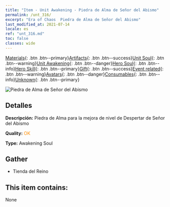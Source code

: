 ```yaml
---
title: "Item - Unit Awakening - Piedra de Alma de Señor del Abismo"
permalink: /unt_316/
excerpt: "Era of Chaos  Piedra de Alma de Señor del Abismo"
last_modified_at: 2021-07-14
locale: es
ref: "unt_316.md"
toc: false
classes: wide
---
```

 [Materials](/ItemsES/){: .btn .btn--primary}[Artifacts](/ItemsES/Artifacts/){: .btn .btn--success}[Unit Soul](/ItemsES/UnitSoul/){: .btn .btn--warning}[Unit Awakening](/ItemsES/UnitAwakening/){: .btn .btn--danger}[Hero Soul](/ItemsES/HeroSoul/){: .btn .btn--info}[Hero Skill](/ItemsES/HeroSkill/){: .btn .btn--primary}[Gift](/ItemsES/Gift/){: .btn .btn--success}[Event related](/ItemsES/Events/){: .btn .btn--warning}[Avatars](/ItemsES/Avatars/){: .btn .btn--danger}[Consumables](/ItemsES/Consumables/){: .btn .btn--info}[Unknown](/ItemsES/Unknown/){: .btn .btn--primary}

 ![Piedra de Alma de Señor del Abismo](/images/u/tia_diyulingzhu.jpg)

## Detalles
 **Descripción:** Piedra de Alma para la mejora de nivel de Despertar de Señor del Abismo

 **Quality:** <span style="color: #FF8C00">OK</span>

 **Type:** Awakening Soul

## Gather

*    Tienda del Reino 

## This item contains:

  None


